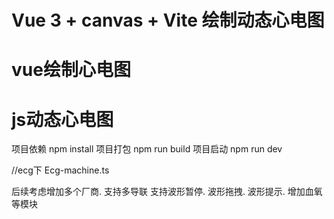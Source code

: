 # Vue 3 + canvas + Vite  绘制动态心电图
# vue绘制心电图
# js动态心电图

项目依赖 npm install
项目打包 npm run build
项目启动 npm run dev


//ecg下 Ecg-machine.ts

后续考虑增加多个厂商. 支持多导联  支持波形暂停.  波形拖拽.  波形提示. 增加血氧等模块


